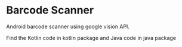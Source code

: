 # Barcode Scanner

Android barcode scanner using google vision API.

Find the Kotlin code in kotlin package and Java code in java package

